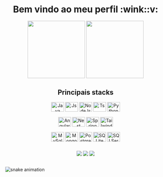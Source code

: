 <div align="center">
  <h1>Bem vindo ao meu perfil :wink::v:</h1>
</div>

<div align="center">
  <img height="180em" src="https://github-readme-stats.vercel.app/api?username=brunsoares&show_icons=true&theme=radical&include_all_commits=true&count_private=true&title_color=993ede&border_radius=15&locale=pt-br&rank_icon=github"/>
  <img height="180em" src="https://github-readme-stats.vercel.app/api/top-langs/?username=brunsoares&layout=compact&langs_count=7&theme=radical&title_color=993ede&border_radius=15&locale=pt-br"/>
</div>
  
<div align="center">
  <h2>Principais stacks</h2>
</div>
  
<div style="display: inline_block" align="center" id="linguagens">
  <img align="center" alt="Java"   height="30" width="40" title="java"       src="https://cdn.jsdelivr.net/gh/devicons/devicon/icons/java/java-original.svg" />
  <img align="center" alt="Js"     height="30" width="40" title="javascript" src="https://cdn.jsdelivr.net/gh/devicons/devicon/icons/javascript/javascript-plain.svg" />
  <img align="center" alt="NodeJs" height="30" width="40" title="node"       src="https://cdn.jsdelivr.net/gh/devicons/devicon/icons/nodejs/nodejs-original.svg" />
  <img align="center" alt="Ts"     height="30" width="40" title="typescript" src="https://cdn.jsdelivr.net/gh/devicons/devicon/icons/typescript/typescript-plain.svg" />
  <img align="center" alt="Python" height="30" width="40" title="python"     src="https://cdn.jsdelivr.net/gh/devicons/devicon/icons/python/python-original.svg" />
</div>

<br/>

<div style="display: inline_block" align="center" id="frameworks">
  <img align="center" alt="Angular"  height="30" width="40" title="angular"  src="https://cdn.jsdelivr.net/gh/devicons/devicon/icons/angularjs/angularjs-original.svg" />
  <img align="center" alt="Nest"     height="30" width="40" title="nest"     src="https://cdn.jsdelivr.net/gh/devicons/devicon/icons/nestjs/nestjs-original.svg" />
  <img align="center" alt="Spring"   height="30" width="40" title="spring"   src="https://cdn.jsdelivr.net/gh/devicons/devicon/icons/spring/spring-original.svg" />
  <img align="center" alt="Tailwind" height="30" width="40" title="tailwind" src="https://cdn.jsdelivr.net/gh/devicons/devicon/icons/tailwindcss/tailwindcss-original.svg" />
</div>

<br/>
  
<div style="display: inline_block" align="center" id="databases">
  <img align="center" alt="MySql"      height="30" width="40" title="mysql"     src="https://cdn.jsdelivr.net/gh/devicons/devicon/icons/mysql/mysql-original.svg" />
  <img align="center" alt="MongoDB"    height="30" width="40" title="mongodb"   src="https://cdn.jsdelivr.net/gh/devicons/devicon/icons/mongodb/mongodb-original.svg" />
  <img align="center" alt="PostgreSQL" height="30" width="40" title="postgres"  src="https://cdn.jsdelivr.net/gh/devicons/devicon/icons/postgresql/postgresql-original.svg" />
  <img align="center" alt="SQLite"     height="30" width="40" title="sqlite"    src="https://cdn.jsdelivr.net/gh/devicons/devicon/icons/sqlite/sqlite-original.svg" />
  <img align="center" alt="SQLServer"  height="30" width="40" title="sqlserver" src="https://cdn.jsdelivr.net/gh/devicons/devicon/icons/microsoftsqlserver/microsoftsqlserver-original.svg" />
</div>
    
##
 
<div align="center"> 
  <a href="mailto:brunohenrique.soares@outlook.com" target="_blank"><img src="https://img.shields.io/badge/Microsoft_Outlook-0078D4?style=for-the-badge&logo=mailboxdotorg&logoColor=white"/></a>
  <a href="https://wa.me/5511971288800"             target="_blank"><img src="https://img.shields.io/badge/WhatsApp-25D366?style=for-the-badge&logo=whatsapp&logoColor=white"/></a> 
  <a href="https://www.linkedin.com/in/brunsoares/" target="_blank"><img src="https://img.shields.io/badge/-LinkedIn-%230077B5?style=for-the-badge&logo=linkedin&logoColor=white"/></a> 
</div>

<br/>
  
![snake animation](https://github.com/brunsoares/brunsoares/blob/output/github-contribution-grid-snake2.svg)
